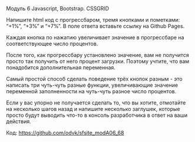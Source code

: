 Модуль 6
Javascript, Bootstrap. CSSGRID

Напишите html код с прогрессбаром, тремя кнопками и пометками: “+1%”, “+3%” и “+7%”. В поле ответа вставьте ссылку на Github Pages.

Каждая кнопка по нажатию увеличивает значение в прогрессбаре на соответствующее число процентов.

После того, как прогрессбару установлено значение, вам не получится просто так получить от него процент загрузки. Поэтому учтите, что вам понадобится дополнительная переменная.

Самый простой способ сделать поведение трёх кнопок разным - это написать три чуть-чуть разные функции, увеличивающие значение переменной заполненности на чуть-чуть разное число процентов.

Если у вас упорно не получается сделать то, что вы хотите, отмотайте на несколько шагов назад и напишите несколько заглушек, которые просто будут выводить что-то в консоль разработчика в ответ на ваши действия.


Код:
https://github.com/odvk/sfsite_modA06_68